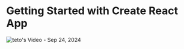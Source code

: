 # Getting Started with Create React App




![teto's Video - Sep 24, 2024](https://github.com/user-attachments/assets/999f7774-7123-4796-9038-19525e42cae9)
